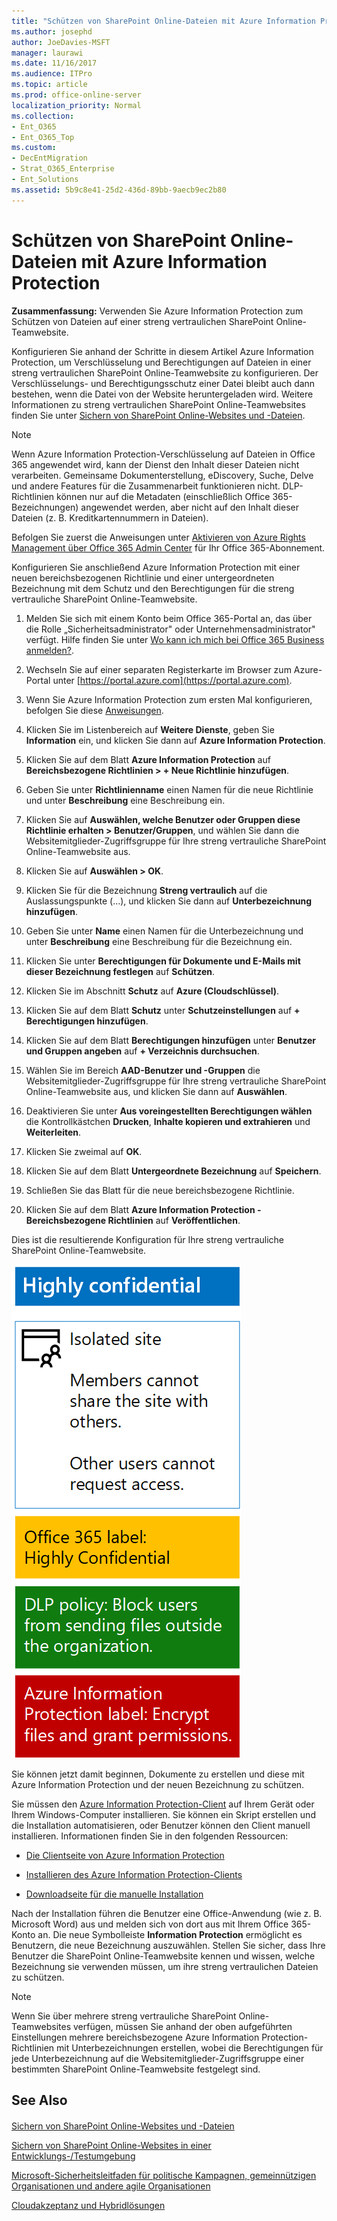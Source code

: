```yaml
---
title: "Schützen von SharePoint Online-Dateien mit Azure Information Protection"
ms.author: josephd
author: JoeDavies-MSFT
manager: laurawi
ms.date: 11/16/2017
ms.audience: ITPro
ms.topic: article
ms.prod: office-online-server
localization_priority: Normal
ms.collection:
- Ent_O365
- Ent_O365_Top
ms.custom:
- DecEntMigration
- Strat_O365_Enterprise
- Ent_Solutions
ms.assetid: 5b9c8e41-25d2-436d-89bb-9aecb9ec2b80
---
```


# Schützen von SharePoint Online-Dateien mit Azure Information Protection

 **Zusammenfassung:** Verwenden Sie Azure Information Protection zum Schützen von Dateien auf einer streng vertraulichen SharePoint Online-Teamwebsite.
  
Konfigurieren Sie anhand der Schritte in diesem Artikel Azure Information Protection, um Verschlüsselung und Berechtigungen auf Dateien in einer streng vertraulichen SharePoint Online-Teamwebsite zu konfigurieren. Der Verschlüsselungs- und Berechtigungsschutz einer Datei bleibt auch dann bestehen, wenn die Datei von der Website heruntergeladen wird. Weitere Informationen zu streng vertraulichen SharePoint Online-Teamwebsites finden Sie unter [Sichern von SharePoint Online-Websites und -Dateien](secure-sharepoint-online-sites-and-files.md).
  
> [!NOTE]
> Wenn Azure Information Protection-Verschlüsselung auf Dateien in Office 365 angewendet wird, kann der Dienst den Inhalt dieser Dateien nicht verarbeiten. Gemeinsame Dokumenterstellung, eDiscovery, Suche, Delve und andere Features für die Zusammenarbeit funktionieren nicht. DLP-Richtlinien können nur auf die Metadaten (einschließlich Office 365-Bezeichnungen) angewendet werden, aber nicht auf den Inhalt dieser Dateien (z. B. Kreditkartennummern in Dateien). 
  
Befolgen Sie zuerst die Anweisungen unter [Aktivieren von Azure Rights Management über Office 365 Admin Center](https://docs.microsoft.com/information-protection/deploy-use/activate-office365) für Ihr Office 365-Abonnement.
  
Konfigurieren Sie anschließend Azure Information Protection mit einer neuen bereichsbezogenen Richtlinie und einer untergeordneten Bezeichnung mit dem Schutz und den Berechtigungen für die streng vertrauliche SharePoint Online-Teamwebsite.
  
1. Melden Sie sich mit einem Konto beim Office 365-Portal an, das über die Rolle „Sicherheitsadministrator" oder Unternehmensadministrator" verfügt. Hilfe finden Sie unter [Wo kann ich mich bei Office 365 Business anmelden?](https://support.office.com/Article/Where-to-sign-in-to-Office-365-e9eb7d51-5430-4929-91ab-6157c5a050b4).
    
2. Wechseln Sie auf einer separaten Registerkarte im Browser zum Azure-Portal unter [https://portal.azure.com](https://portal.azure.com).
    
3. Wenn Sie Azure Information Protection zum ersten Mal konfigurieren, befolgen Sie diese [Anweisungen](https://docs.microsoft.com/information-protection/deploy-use/configure-policy#to-access-the-azure-information-protection-blade-for-the-first-time).
    
4. Klicken Sie im Listenbereich auf **Weitere Dienste**, geben Sie **Information** ein, und klicken Sie dann auf **Azure Information Protection**.
    
5. Klicken Sie auf dem Blatt **Azure Information Protection** auf **Bereichsbezogene Richtlinien > + Neue Richtlinie hinzufügen**.
    
6. Geben Sie unter **Richtlinienname** einen Namen für die neue Richtlinie und unter **Beschreibung** eine Beschreibung ein.
    
7. Klicken Sie auf **Auswählen, welche Benutzer oder Gruppen diese Richtlinie erhalten > Benutzer/Gruppen**, und wählen Sie dann die Websitemitglieder-Zugriffsgruppe für Ihre streng vertrauliche SharePoint Online-Teamwebsite aus. 
    
8. Klicken Sie auf **Auswählen > OK**.
    
9. Klicken Sie für die Bezeichnung **Streng vertraulich** auf die Auslassungspunkte (...), und klicken Sie dann auf **Unterbezeichnung hinzufügen**.
    
10. Geben Sie unter **Name** einen Namen für die Unterbezeichnung und unter **Beschreibung** eine Beschreibung für die Bezeichnung ein.
    
11. Klicken Sie unter **Berechtigungen für Dokumente und E-Mails mit dieser Bezeichnung festlegen** auf **Schützen**.
    
12. Klicken Sie im Abschnitt **Schutz** auf **Azure (Cloudschlüssel)**.
    
13. Klicken Sie auf dem Blatt **Schutz** unter **Schutzeinstellungen** auf **+ Berechtigungen hinzufügen**.
    
14. Klicken Sie auf dem Blatt **Berechtigungen hinzufügen** unter **Benutzer und Gruppen angeben** auf **+ Verzeichnis durchsuchen**.
    
15. Wählen Sie im Bereich **AAD-Benutzer und -Gruppen** die Websitemitglieder-Zugriffsgruppe für Ihre streng vertrauliche SharePoint Online-Teamwebsite aus, und klicken Sie dann auf **Auswählen**.
    
16. Deaktivieren Sie unter **Aus voreingestellten Berechtigungen wählen** die Kontrollkästchen **Drucken**, **Inhalte kopieren und extrahieren** und **Weiterleiten**.
    
17. Klicken Sie zweimal auf **OK**.
    
18. Klicken Sie auf dem Blatt **Untergeordnete Bezeichnung** auf **Speichern**.
    
19. Schließen Sie das Blatt für die neue bereichsbezogene Richtlinie.
    
20. Klicken Sie auf dem Blatt **Azure Information Protection - Bereichsbezogene Richtlinien** auf **Veröffentlichen**.
    
Dies ist die resultierende Konfiguration für Ihre streng vertrauliche SharePoint Online-Teamwebsite.
  
![Bezeichnung „Azure Information Protection' für eine isolierte SharePoint Online-Teamwebsite.](images/8cc92aa4-e7bc-4c2f-a4a4-3b034b21aebf.png)
  
Sie können jetzt damit beginnen, Dokumente zu erstellen und diese mit Azure Information Protection und der neuen Bezeichnung zu schützen.
  
Sie müssen den [Azure Information Protection-Client](https://docs.microsoft.com/information-protection/rms-client/install-client-app) auf Ihrem Gerät oder Ihrem Windows-Computer installieren. Sie können ein Skript erstellen und die Installation automatisieren, oder Benutzer können den Client manuell installieren. Informationen finden Sie in den folgenden Ressourcen:
  
- [Die Clientseite von Azure Information Protection](https://docs.microsoft.com/information-protection/rms-client/use-client)
    
- [Installieren des Azure Information Protection-Clients](https://docs.microsoft.com/information-protection/rms-client/client-admin-guide)
    
- [Downloadseite für die manuelle Installation](https://www.microsoft.com/download/details.aspx?id=53018)
    
Nach der Installation führen die Benutzer eine Office-Anwendung (wie z. B. Microsoft Word) aus und melden sich von dort aus mit Ihrem Office 365-Konto an. Die neue Symbolleiste **Information Protection** ermöglicht es Benutzern, die neue Bezeichnung auszuwählen. Stellen Sie sicher, dass Ihre Benutzer die SharePoint Online-Teamwebsite kennen und wissen, welche Bezeichnung sie verwenden müssen, um ihre streng vertraulichen Dateien zu schützen.
  
> [!NOTE]
> Wenn Sie über mehrere streng vertrauliche SharePoint Online-Teamwebsites verfügen, müssen Sie anhand der oben aufgeführten Einstellungen mehrere bereichsbezogene Azure Information Protection-Richtlinien mit Unterbezeichnungen erstellen, wobei die Berechtigungen für jede Unterbezeichnung auf die Websitemitglieder-Zugriffsgruppe einer bestimmten SharePoint Online-Teamwebsite festgelegt sind. 
  
## See Also

#### 

[Sichern von SharePoint Online-Websites und -Dateien](secure-sharepoint-online-sites-and-files.md)
  
[Sichern von SharePoint Online-Websites in einer Entwicklungs-/Testumgebung](secure-sharepoint-online-sites-in-a-dev-test-environment.md)
  
[Microsoft-Sicherheitsleitfaden für politische Kampagnen, gemeinnützigen Organisationen und andere agile Organisationen](microsoft-security-guidance-for-political-campaigns-nonprofits-and-other-agile-o.md)
  
[Cloudakzeptanz und Hybridlösungen](cloud-adoption-and-hybrid-solutions.md)

